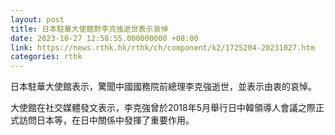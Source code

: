 ```yaml
---
layout: post
title: 日本駐華大使館對李克強逝世表示哀悼
date: 2023-10-27 12:58:55.000000000 +08:00
link: https://news.rthk.hk/rthk/ch/component/k2/1725204-20231027.htm
categories: rthk
---
```


日本駐華大使館表示，驚聞中國國務院前總理李克強逝世，並表示由衷的哀悼。

大使館在社交媒體發文表示，李克強曾於2018年5月舉行日中韓領導人會議之際正式訪問日本等，在日中關係中發揮了重要作用。
